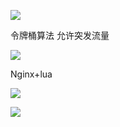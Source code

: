 

![](https://gitee.com/hxc8/images8/raw/master/img/202407191103842.jpg)





令牌桶算法  允许突发流量





![](https://gitee.com/hxc8/images8/raw/master/img/202407191103103.jpg)











Nginx+lua



![](https://gitee.com/hxc8/images8/raw/master/img/202407191103662.jpg)



![](https://gitee.com/hxc8/images8/raw/master/img/202407191103280.jpg)





